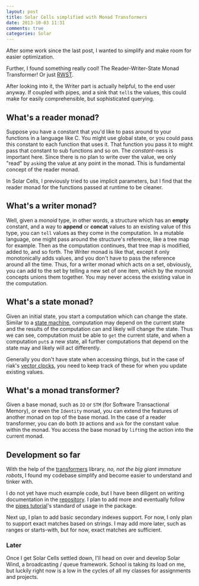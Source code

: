 ```yaml
---
layout: post
title: Solar Cells simplified with Monad Transformers
date: 2013-10-03 11:31
comments: true
categories: Solar
---
```


After some work since the last post, I wanted to simplify and make room for easier optimization.

Further, I found something really cool! The Reader-Writer-State Monad Transformer! Or just [RWST][].

After looking into it, the Writer part is actually helpful, to the end user anyway. If coupled with pipes, and a sink that `tell`s the values, this could make for easily comprehensible, but sophisticated querying.

<!-- more -->
## What's a reader monad?
Suppose you have a constant that you'd like to pass around to your functions in a language like C. You might use global state, or you could pass this constant to each function that uses it. That function you pass it to might pass that constant to sub functions and so on. The *constant*-ness is important here. Since there is no plan to write over the value, we only "read" by `ask`ing the value at any point in the monad. This is fundamental concept of the reader monad.

In Solar Cells, I previously tried to use implicit parameters, but I find that the reader monad for the functions passed at runtime to be cleaner.

## What's a writer monad?
Well, given a *monoid* type, in other words, a structure which has an **empty** constant, and a way to **append** or **concat** values to an existing value of this type, you can `tell` values as they come in the computation. In a mutable language, one might pass around the structure's reference, like a tree map for example. Then as the computation continues, that tree map is modified, added to, and so forth. The Writer monad is like that, except it only monotonically adds values, and you don't have to pass the reference around all the time. Thus, for a writer monad which acts on a set, obviously, you can add to the set by telling a new set of one item, which by the monoid concepts unions them together. You may never access the existing value in the computation.

## What's a state monad?
Given an initial state, you start a computation which can change the state. Similar to a [state machine][], computation may depend on the current state and the results of the computation can and likely will change the state. Thus we can see, computation must be able to `get` the current state, and when a computation `put`s a new state, all further computations that depend on the state may and likely will act differently.

Generally you don't have state when accessing things, but in the case of riak's [vector clocks][], you need to keep track of these for when you update existing values. 

## What's a monad transformer?
Given a base monad, such as `IO` or `STM` (for Software Transactional Memory), or even the `Identity` monad, you can extend the features of another monad on top of the base monad. In the case of a reader transformer, you can do both `IO` actions and `ask` for the constant value within the monad. You access the base monad by `lift`ing the action into the current monad.

## Development so far

With the help of the [transformers][] library, *no, not the big giant immature robots*, I found my codebase simplify and become easier to understand and tinker with. 

I do not yet have much example code, but I have been diligent on writing documentation in the [repository][]. I plan to add more and eventually follow the [pipes tutorial][]'s standard of usage in the package.

Next up, I plan to add basic secondary indexes support. For now, I only plan to support exact matches based on strings. I may add more later, such as ranges or starts-with, but for now, exact matches are sufficient.

### Later
Once I get Solar Cells settled down, I'll head on over and develop Solar Wind, a broadcasting / queue framework. School is taking its load on me, but luckily right now is a low in the cycles of all my classes for assignments and projects.




[RWST]: http://hackage.haskell.org/package/transformers-0.2.2.0/docs/Control-Monad-Trans-RWS-Lazy.html

[state machine]: http://en.wikipedia.org/wiki/Finite-state_machine
[vector clocks]: http://docs.basho.com/riak/latest/theory/concepts/Vector-Clocks/
[transformers]: http://hackage.haskell.org/package/transformers
[repository]: https://github.com/Cordite-Studios/solar/tree/master/solar-cells
[pipes tutorial]: http://hackage.haskell.org/package/pipes-4.0.0/docs/Pipes-Tutorial.html